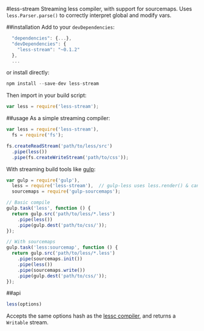 #less-stream
Streaming less compiler, with support for sourcemaps. Uses `less.Parser.parse()` to correctly interpret global and modify vars.

##installation
Add to your `devDependencies`:
```javascript
  "dependencies": {...},
  "devDependencies": {
    "less-stream": "~0.1.2"
  },
  ...
```
or install directly:
```javascript
npm install --save-dev less-stream
```

Then import in your build script:
```javascript
var less = require('less-stream');
```

##usage
As a simple streaming compiler:
```javascript
var less = require('less-stream'),
  fs = require('fs');

fs.createReadStream('path/to/less/src')
  .pipe(less())
  .pipe(fs.createWriteStream('path/to/css'));
```

With streaming build tools like [gulp](https://github.com/gulpjs/gulp/):
```javascript
var gulp = require('gulp'),
  less = require('less-stream'),  // gulp-less uses less.render() & can't support global/modify vars
  sourcemaps = require('gulp-sourcemaps');

// Basic compile
gulp.task('less', function () {
  return gulp.src('path/to/less/*.less')
    .pipe(less())
    .pipe(gulp.dest('path/to/css/'));
});

// With sourcemaps
gulp.task('less:sourcemap', function () {
  return gulp.src('path/to/less/*.less')
    .pipe(sourcemaps.init())
    .pipe(less())
    .pipe(sourcemaps.write())
    .pipe(gulp.dest('path/to/css/'));
});
```

##api

```javascript
less(options)
```
Accepts the same options hash as the [lessc compiler](https://github.com/less/less.js/blob/0c8e117b85fe410abc7d8816db2257363b12e9e3/bin/lessc#L11), and returns a `Writable` stream.